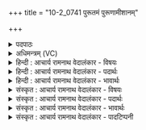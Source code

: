 +++
title = "10-2_0741 पुरूतमं पुरूणामीशानम्"

+++
<details><summary>पदपाठः</summary>

पु꣣रूत꣡म꣢म्। पु꣣रूणा꣢म्। ई꣡शा꣢꣯नम्। वा꣡र्या꣢꣯णाम्। इ꣡न्द्र꣢꣯म्। सो꣡मे꣢꣯। स꣡चा꣢꣯। सु꣣ते꣢। ७४१।
</details>

<details><summary>अधिमन्त्रम् (VC)</summary>

- इन्द्रः
- मधुच्छन्दा वैश्वामित्रः
- गायत्री
- षड्जः
</details>

<details><summary>हिन्दी : आचार्य रामनाथ वेदालंकार - विषयः</summary>

आत्मा को उद्बोधन देने के अनन्तर अब परमात्मा के विषय में कहते हैं।
</details>

<details><summary>हिन्दी : आचार्य रामनाथ वेदालंकार - पदार्थः</summary>

पदार्थान्वय -  हे साथियो! (पुरूणाम्)पूर्णों एवं पालनकर्त्ताओं में(पुरूतमम्)पूर्णतम और सर्वाधिक पालक, (वार्याणाम्)वरणीय गुणों के(ईशानम्)अधीश्वर(इन्द्रम्)परमात्मा के प्रति(सुते)श्रद्धारस के तैयार हो जाने पर(सचा)साथ मिलकर(प्र गायत)स्तुति-गीत गाओ।[यहाँ ‘प्रगायत’ शब्द पूर्व मन्त्र से आया है]॥२॥
</details>

<details><summary>हिन्दी : आचार्य रामनाथ वेदालंकार - भावार्थः</summary>

भावार्थ -  जो स्वयं पूर्ण और अन्यों को पूर्ण करनेवाला,समस्त गुणों से विभूषित परमेश्वर है,उसकी सबको मिलकर श्रद्धा के साथ उपासना करनी चाहिए ॥२॥
</details>

<details><summary>संस्कृत : आचार्य रामनाथ वेदालंकार - विषयः</summary>

आत्मोद्बोधनानन्तरमथ परमात्मविषयमाह।
</details>

<details><summary>संस्कृत : आचार्य रामनाथ वेदालंकार - पदार्थः</summary>

पदार्थान्वय -  हे सखायः! (पुरूणाम्)पूर्णानां पालकानां वा(पुरूतमम्२)पूर्णतमं पालकतमं वा।[पॄ पालनपूरणयोः इत्यस्मात् ‘पृभिदिव्यधिगृधिधृषिहृषिभ्यः। उ० १।२३’ इत्यनेन कुः प्रत्ययः।] (वार्याणाम्)वरणीयानां गुणानाम्(ईशानम्)अधीश्वरम्(इन्द्रम्)परमात्मानं प्रति(सुते)श्रद्धारसे अभिषुते सति(सचा)सम्मिल्य,‘प्रगायत’ इति पूर्वमन्त्रादाकृष्यते,स्तुतिगीतानि गायत ॥२॥३
</details>

<details><summary>संस्कृत : आचार्य रामनाथ वेदालंकार - भावार्थः</summary>

भावार्थ -  यः स्वयं पूर्णोऽन्येषां च पूरको निखिलगुणगणविभूषितः परमेश्वरोऽस्ति स सर्वैः सम्मिल्य श्रद्धया समुपास्यः ॥२॥
</details>

<details><summary>संस्कृत : आचार्य रामनाथ वेदालंकार - पादटिप्पनी</summary>

टिप्पनी -   १. ऋ० १।५।२, अथ० २०।६८।१२। २. पुरुतमं पुरून् बहून् शत्रून् तामयति ग्लापयतीति पुरुतमः, तमु ग्लानौ इति धातोर्ण्यन्तात् पचाद्यचि चित्त्वादन्तोदात्तेऽपि पा० ६।१।१६३ कृदुत्तरपदप्रकृतिस्वरं पा० ६।२।१३ बाधित्वा “परादिश्छन्दसि बहुलम्” पा० ६।२।१९९ इत्युत्तरपदाद्युदात्तत्वम्—इति सा०। तत्तु पदकारविरुद्धम् पदपाठेऽवग्रहाभावात्। ३. ऋग्भाष्ये दयानन्दर्षिर्मन्त्रमेतं परमात्मपक्षे भौतिकवायुपक्षे च व्याचष्टे।
</details>